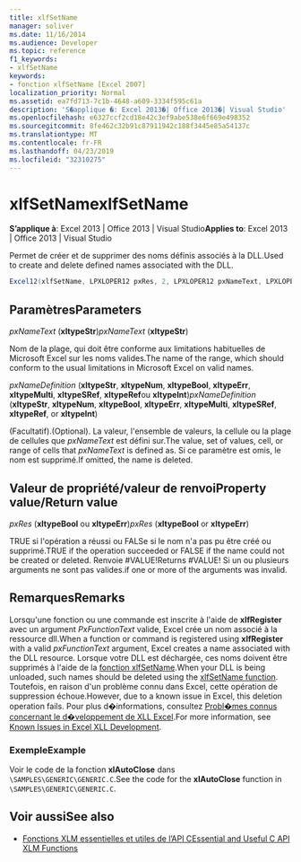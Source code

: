 ```yaml
---
title: xlfSetName
manager: soliver
ms.date: 11/16/2014
ms.audience: Developer
ms.topic: reference
f1_keywords:
- xlfSetName
keywords:
- fonction xlfSetName [Excel 2007]
localization_priority: Normal
ms.assetid: ea7fd713-7c1b-4648-a609-3334f595c61a
description: 'S�applique �: Excel 2013�| Office 2013�| Visual Studio'
ms.openlocfilehash: e6327ccf2cd18e42c3ef9abe538e6f669e498352
ms.sourcegitcommit: 8fe462c32b91c87911942c188f3445e85a54137c
ms.translationtype: MT
ms.contentlocale: fr-FR
ms.lasthandoff: 04/23/2019
ms.locfileid: "32310275"
---
```

# <a name="xlfsetname"></a><span data-ttu-id="e085a-104">xlfSetName</span><span class="sxs-lookup"><span data-stu-id="e085a-104">xlfSetName</span></span>

<span data-ttu-id="e085a-105">**S’applique à**: Excel 2013 | Office 2013 | Visual Studio</span><span class="sxs-lookup"><span data-stu-id="e085a-105">**Applies to**: Excel 2013 | Office 2013 | Visual Studio</span></span> 
  
<span data-ttu-id="e085a-106">Permet de créer et de supprimer des noms définis associés à la DLL.</span><span class="sxs-lookup"><span data-stu-id="e085a-106">Used to create and delete defined names associated with the DLL.</span></span>
  
```cs
Excel12(xlfSetName, LPXLOPER12 pxRes, 2, LPXLOPER12 pxNameText, LPXLOPER12 pxNameDefinition);
```

## <a name="parameters"></a><span data-ttu-id="e085a-107">Paramètres</span><span class="sxs-lookup"><span data-stu-id="e085a-107">Parameters</span></span>

<span data-ttu-id="e085a-108">_pxNameText_ (**xltypeStr**)</span><span class="sxs-lookup"><span data-stu-id="e085a-108">_pxNameText_ (**xltypeStr**)</span></span>
  
<span data-ttu-id="e085a-109">Nom de la plage, qui doit être conforme aux limitations habituelles de Microsoft Excel sur les noms valides.</span><span class="sxs-lookup"><span data-stu-id="e085a-109">The name of the range, which should conform to the usual limitations in Microsoft Excel on valid names.</span></span>
  
<span data-ttu-id="e085a-110">_pxNameDefinition_ (**xltypeStr**, **xltypeNum**, **xltypeBool**, **xltypeErr**, **xltypeMulti**, **xltypeSRef**, **xltypeRef**ou **xltypeInt**)</span><span class="sxs-lookup"><span data-stu-id="e085a-110">_pxNameDefinition_ (**xltypeStr**, **xltypeNum**, **xltypeBool**, **xltypeErr**, **xltypeMulti**, **xltypeSRef**, **xltypeRef**, or **xltypeInt**)</span></span>
  
<span data-ttu-id="e085a-111">(Facultatif).</span><span class="sxs-lookup"><span data-stu-id="e085a-111">(Optional).</span></span> <span data-ttu-id="e085a-112">La valeur, l'ensemble de valeurs, la cellule ou la plage de cellules que _pxNameText_ est défini sur.</span><span class="sxs-lookup"><span data-stu-id="e085a-112">The value, set of values, cell, or range of cells that  _pxNameText_ is defined as.</span></span> <span data-ttu-id="e085a-113">Si ce paramètre est omis, le nom est supprimé.</span><span class="sxs-lookup"><span data-stu-id="e085a-113">If omitted, the name is deleted.</span></span> 
  
## <a name="property-valuereturn-value"></a><span data-ttu-id="e085a-114">Valeur de propriété/valeur de renvoi</span><span class="sxs-lookup"><span data-stu-id="e085a-114">Property value/Return value</span></span>

<span data-ttu-id="e085a-115">_pxRes_ (**xltypeBool** ou **xltypeErr**)</span><span class="sxs-lookup"><span data-stu-id="e085a-115">_pxRes_ (**xltypeBool** or **xltypeErr**)</span></span>
  
<span data-ttu-id="e085a-116">TRUE si l'opération a réussi ou FALSe si le nom n'a pas pu être créé ou supprimé.</span><span class="sxs-lookup"><span data-stu-id="e085a-116">TRUE if the operation succeeded or FALSE if the name could not be created or deleted.</span></span> <span data-ttu-id="e085a-117">Renvoie #VALUE!</span><span class="sxs-lookup"><span data-stu-id="e085a-117">Returns #VALUE!</span></span> <span data-ttu-id="e085a-118">Si un ou plusieurs arguments ne sont pas valides.</span><span class="sxs-lookup"><span data-stu-id="e085a-118">if one or more of the arguments was invalid.</span></span>
  
## <a name="remarks"></a><span data-ttu-id="e085a-119">Remarques</span><span class="sxs-lookup"><span data-stu-id="e085a-119">Remarks</span></span>

<span data-ttu-id="e085a-120">Lorsqu'une fonction ou une commande est inscrite à l'aide de **xlfRegister** avec un argument _PxFunctionText_ valide, Excel crée un nom associé à la ressource dll.</span><span class="sxs-lookup"><span data-stu-id="e085a-120">When a function or command is registered using **xlfRegister** with a valid  _pxFunctionText_ argument, Excel creates a name associated with the DLL resource.</span></span> <span data-ttu-id="e085a-121">Lorsque votre DLL est déchargée, ces noms doivent être supprimés à l'aide de la [fonction xlfSetName](xlfsetname.md).</span><span class="sxs-lookup"><span data-stu-id="e085a-121">When your DLL is being unloaded, such names should be deleted using the [xlfSetName function](xlfsetname.md).</span></span> <span data-ttu-id="e085a-122">Toutefois, en raison d'un problème connu dans Excel, cette opération de suppression échoue.</span><span class="sxs-lookup"><span data-stu-id="e085a-122">However, due to a known issue in Excel, this deletion operation fails.</span></span> <span data-ttu-id="e085a-123">Pour plus d�informations, consultez [Probl�mes connus concernant le d�veloppement de XLL Excel](known-issues-in-excel-xll-development.md).</span><span class="sxs-lookup"><span data-stu-id="e085a-123">For more information, see [Known Issues in Excel XLL Development](known-issues-in-excel-xll-development.md).</span></span>
  
### <a name="example"></a><span data-ttu-id="e085a-124">Exemple</span><span class="sxs-lookup"><span data-stu-id="e085a-124">Example</span></span>

<span data-ttu-id="e085a-125">Voir le code de la fonction **xlAutoClose** dans `\SAMPLES\GENERIC\GENERIC.C`.</span><span class="sxs-lookup"><span data-stu-id="e085a-125">See the code for the **xlAutoClose** function in  `\SAMPLES\GENERIC\GENERIC.C`.</span></span>
  
## <a name="see-also"></a><span data-ttu-id="e085a-126">Voir aussi</span><span class="sxs-lookup"><span data-stu-id="e085a-126">See also</span></span>

- [<span data-ttu-id="e085a-127">Fonctions XLM essentielles et utiles de l’API C</span><span class="sxs-lookup"><span data-stu-id="e085a-127">Essential and Useful C API XLM Functions</span></span>](essential-and-useful-c-api-xlm-functions.md)


